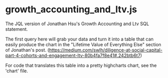 # growth_accounting_and_ltv.js
The JQL version of Jonathan Hsu's Growth Accounting and Ltv SQL statement.

The first query here will grab your data and turn it into a table that can easily produce the chart in the "Lifetime Value of Everything Else" section of Jonathan's post. (https://medium.com/swlh/diligence-at-social-capital-part-4-cohorts-and-engagement-ltv-80b4fa7f8e41#.242btb6t7)

For code that translates this table into a pretty highcharts chart, see the 'chart' file.
